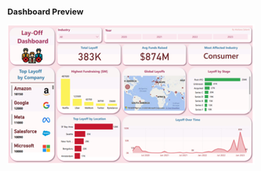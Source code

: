 ### Dashboard Preview

<p align="center">
  <img src="https://github.com/meilianazalianti/Power-BI-projects/blob/main/layoffs/Dashboard_Layoffs.png?raw=true" alt="Layoffs Dashboard Preview" width="600"/>
</p>


